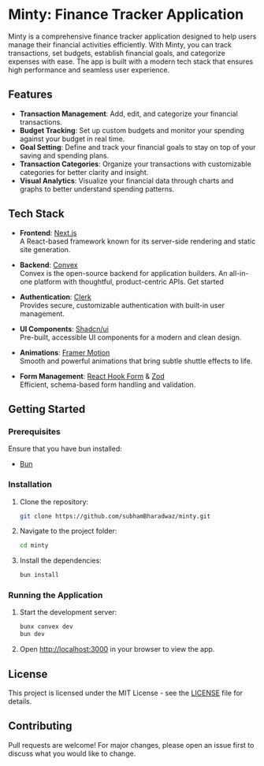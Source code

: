 # Minty: Finance Tracker Application

Minty is a comprehensive finance tracker application designed to help users manage their financial activities efficiently. With Minty, you can track transactions, set budgets, establish financial goals, and categorize expenses with ease. The app is built with a modern tech stack that ensures high performance and seamless user experience.

## Features

- **Transaction Management**: Add, edit, and categorize your financial transactions.
- **Budget Tracking**: Set up custom budgets and monitor your spending against your budget in real time.
- **Goal Setting**: Define and track your financial goals to stay on top of your saving and spending plans.
- **Transaction Categories**: Organize your transactions with customizable categories for better clarity and insight.
- **Visual Analytics**: Visualize your financial data through charts and graphs to better understand spending patterns.

## Tech Stack

- **Frontend**: [Next.js](https://nextjs.org/)  
  A React-based framework known for its server-side rendering and static site generation.
- **Backend**: [Convex](https://www.convex.dev/)  
   Convex is the open-source backend for application builders.
  An all-in-one platform with thoughtful, product-centric APIs.
  Get started
- **Authentication**: [Clerk](https://clerk.com/)  
  Provides secure, customizable authentication with built-in user management.

- **UI Components**: [Shadcn/ui](https://ui.shadcn.com/)  
  Pre-built, accessible UI components for a modern and clean design.

- **Animations**: [Framer Motion](https://www.framer.com/motion/)  
  Smooth and powerful animations that bring subtle shuttle effects to life.

- **Form Management**: [React Hook Form](https://react-hook-form.com/) & [Zod](https://zod.dev/)  
  Efficient, schema-based form handling and validation.

## Getting Started

### Prerequisites

Ensure that you have bun installed:

- [Bun](https://bun.sh/)

### Installation

1. Clone the repository:

   ```bash
   git clone https://github.com/subhamBharadwaz/minty.git
   ```

2. Navigate to the project folder:

   ```bash
   cd minty
   ```

3. Install the dependencies:

   ```bash
   bun install
   ```

### Running the Application

1. Start the development server:

   ```bash
   bunx convex dev
   bun dev
   ```

2. Open [http://localhost:3000](http://localhost:3000) in your browser to view the app.

## License

This project is licensed under the MIT License - see the [LICENSE](https://github.com/subhamBharadwaz/minty/blob/main/LICENSE.md) file for details.

## Contributing

Pull requests are welcome! For major changes, please open an issue first to discuss what you would like to change.
